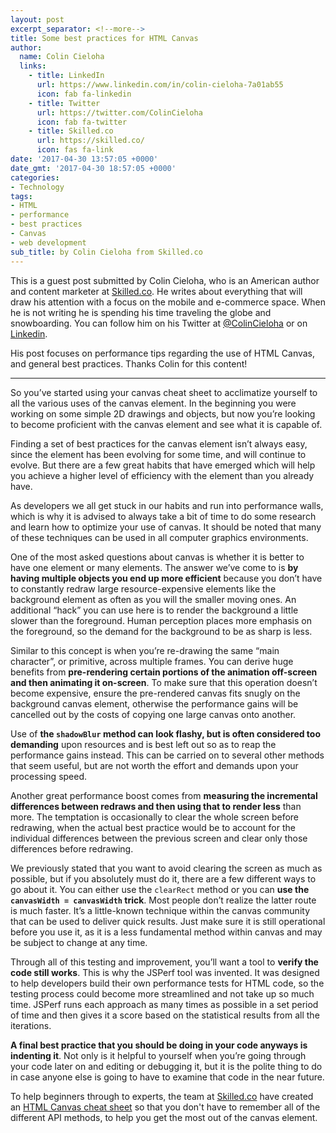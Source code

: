 ```yaml
---
layout: post
excerpt_separator: <!--more-->
title: Some best practices for HTML Canvas
author:
  name: Colin Cieloha
  links:
    - title: LinkedIn
      url: https://www.linkedin.com/in/colin-cieloha-7a01ab55
      icon: fab fa-linkedin
    - title: Twitter
      url: https://twitter.com/ColinCieloha
      icon: fab fa-twitter
    - title: Skilled.co
      url: https://skilled.co/
      icon: fas fa-link
date: '2017-04-30 13:57:05 +0000'
date_gmt: '2017-04-30 18:57:05 +0000'
categories:
- Technology
tags:
- HTML
- performance
- best practices
- Canvas
- web development
sub_title: by Colin Cieloha from Skilled.co
---
```


This is a guest post submitted by Colin Cieloha, who is an American author and content marketer at [Skilled.co](https://skilled.co/). He writes about everything that will draw his attention with a focus on the mobile and e-commerce space. When he is not writing he is spending his time traveling the globe and snowboarding. You can follow him on his Twitter at [@ColinCieloha](https://twitter.com/ColinCieloha) or on [Linkedin](https://www.linkedin.com/in/colin-cieloha-7a01ab55).

His post focuses on performance tips regarding the use of HTML Canvas, and general best practices. Thanks Colin for this content!

---

So you&rsquo;ve started using your canvas cheat sheet to acclimatize yourself to all the various uses of the canvas element. In the beginning you were working on some simple 2D drawings and objects, but now you&rsquo;re looking to become proficient with the canvas element and see what it is capable of.

Finding a set of best practices for the canvas element isn&rsquo;t always easy, since the element has been evolving for some time, and will continue to evolve. But there are a few great habits that have emerged which will help you achieve a higher level of efficiency with the element than you already have.

<!--more-->

As developers we all get stuck in our habits and run into performance walls, which is why it is advised to always take a bit of time to do some research and learn how to optimize your use of canvas. It should be noted that many of these techniques can be used in all computer graphics environments.

One of the most asked questions about canvas is whether it is better to have one element or many elements. The answer we&rsquo;ve come to is **by having multiple objects you end up more efficient** because you don&rsquo;t have to constantly redraw large resource-expensive elements like the background element as often as you will the smaller moving ones. An additional &ldquo;hack&rdquo; you can use here is to render the background a little slower than the foreground. Human perception places more emphasis on the foreground, so the demand for the background to be as sharp is less.

Similar to this concept is when you&rsquo;re re-drawing the same &ldquo;main character&rdquo;, or primitive, across multiple frames. You can derive huge benefits from **pre-rendering certain portions of the animation off-screen and then animating it on-screen**. To make sure that this operation doesn&rsquo;t become expensive, ensure the pre-rendered canvas fits snugly on the background canvas element, otherwise the performance gains will be cancelled out by the costs of copying one large canvas onto another.

Use of **the `shadowBlur` method can look flashy, but is often considered too demanding** upon resources and is best left out so as to reap the performance gains instead. This can be carried on to several other methods that seem useful, but are not worth the effort and demands upon your processing speed.

Another great performance boost comes from **measuring the incremental differences between redraws and then using that to render less** than more. The temptation is occasionally to clear the whole screen before redrawing, when the actual best practice would be to account for the individual differences between the previous screen and clear only those differences before redrawing.

We previously stated that you want to avoid clearing the screen as much as possible, but if you absolutely must do it, there are a few different ways to go about it. You can either use the `clearRect` method or you can **use the `canvasWidth = canvasWidth` trick**. Most people don&rsquo;t realize the latter route is much faster. It&rsquo;s a little-known technique within the canvas community that can be used to deliver quick results. Just make sure it is still operational before you use it, as it is a less fundamental method within canvas and may be subject to change at any time.

Through all of this testing and improvement, you&rsquo;ll want a tool to **verify the code still works**. This is why the JSPerf tool was invented. It was designed to help developers build their own performance tests for HTML code, so the testing process could become more streamlined and not take up so much time. JSPerf runs each approach as many times as possible in a set period of time and then gives it a score based on the statistical results from all the iterations.

**A final best practice that you should be doing in your code anyways is indenting it**. Not only is it helpful to yourself when you&rsquo;re going through your code later on and editing or debugging it, but it is the polite thing to do in case anyone else is going to have to examine that code in the near future.

To help beginners through to experts, the team at [Skilled.co](https://skilled.co/) have created an [HTML Canvas cheat sheet](https://skilled.co/html-canvas/) so that you don't have to remember all of the different API methods, to help you get the most out of the canvas element.
